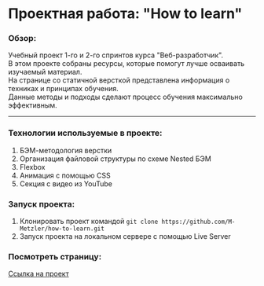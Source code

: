 # Проектная работа: "How to learn"

### Обзор:
Учебный проект 1-го и 2-го спринтов курса "Веб-разработчик".  
В этом проекте собраны ресурсы, которые помогут лучше осваивать изучаемый материал.  
На странице со статичной версткой представлена информация о техниках и принципах обучения.  
Данные методы и подходы сделают процесс обучения максимально эффективным.

---

### Технологии используемые в проекте:

1. БЭМ-методология верстки
2. Организация файловой структуры по схеме Nested БЭМ
3. Flexbox
4. Анимация с помощью CSS
5. Секция с видео из YouTube


### Запуск проекта:
1. Клонировать проект командой ``` git clone https://github.com/M-Metzler/how-to-learn.git ```
2. Запуск проекта на локальном сервере с помощью Live Server

### Посмотреть страницу: 
[Ссылка на проект](https://m-metzler.github.io/how-to-learn/)
